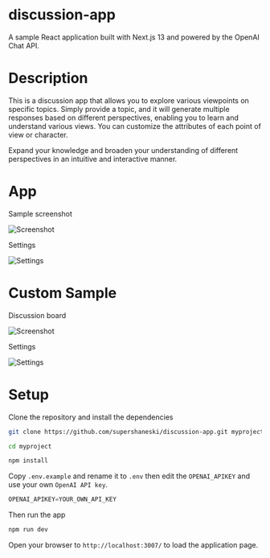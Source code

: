 discussion-app
======

A sample React application built with Next.js 13 and powered by the OpenAI Chat API. 

# Description

This is a discussion app that allows you to explore various viewpoints on specific topics. Simply provide a topic, and it will generate multiple responses based on different perspectives, enabling you to learn and understand various views. You can customize the attributes of each point of view or character. 

Expand your knowledge and broaden your understanding of different perspectives in an intuitive and interactive manner.

# App

Sample screenshot

<picture>
  <source media="(prefers-color-scheme: light)" srcset="./docs/screenshot02.jpeg">
  <source media="(prefers-color-scheme: dark)" srcset="./docs/screenshot12.jpeg">
  <img alt="Screenshot" src="./docs/story1.jpeg">
</picture>

Settings

<picture>
  <source media="(prefers-color-scheme: light)" srcset="./docs/screenshot01.jpeg">
  <source media="(prefers-color-scheme: dark)" srcset="./docs/screenshot11.jpeg">
  <img alt="Settings" src="./docs/story2.jpeg">
</picture>

# Custom Sample

Discussion board

<picture>
  <source media="(prefers-color-scheme: light)" srcset="./docs/screenshot03.jpeg">
  <source media="(prefers-color-scheme: dark)" srcset="./docs/screenshot13.jpeg">
  <img alt="Screenshot" src="./docs/story3.jpeg">
</picture>

Settings

<picture>
  <source media="(prefers-color-scheme: light)" srcset="./docs/screenshot04.jpeg">
  <source media="(prefers-color-scheme: dark)" srcset="./docs/screenshot14.jpeg">
  <img alt="Settings" src="./docs/story4.jpeg">
</picture>

# Setup

Clone the repository and install the dependencies

```sh
git clone https://github.com/supershaneski/discussion-app.git myproject

cd myproject

npm install
```

Copy `.env.example` and rename it to `.env` then edit the `OPENAI_APIKEY` and use your own `OpenAI API key`.

```javascript
OPENAI_APIKEY=YOUR_OWN_API_KEY
```

Then run the app

```sh
npm run dev
```

Open your browser to `http://localhost:3007/` to load the application page.

